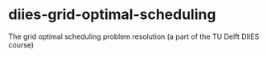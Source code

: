 # diies-grid-optimal-scheduling
The grid optimal scheduling problem resolution (a part of the TU Delft DIIES course)
